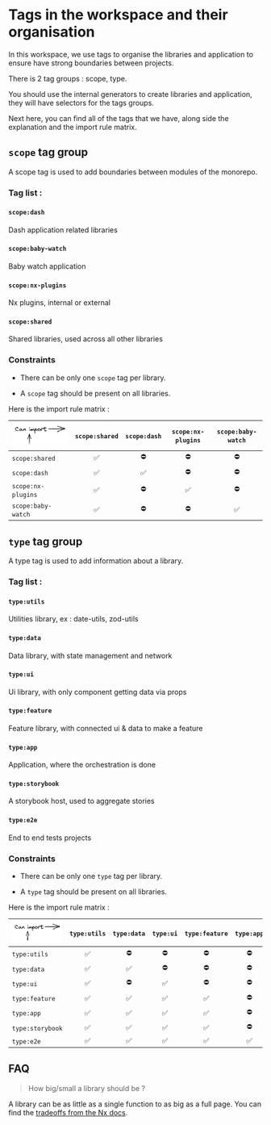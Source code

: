 # Tags in the workspace and their organisation

In this workspace, we use tags to organise the libraries and application to ensure have strong boundaries between projects.

There is 2 tag groups : scope, type.

You should use the internal generators to create libraries and application, they will have selectors for the tags groups.

Next here, you can find all of the tags that we have, along side the explanation and the import rule matrix.

## `scope` tag group

A scope tag is used to add boundaries between modules of the monorepo.

### Tag list :

#### `scope:dash`

Dash application related libraries

#### `scope:baby-watch`

Baby watch application

#### `scope:nx-plugins`

Nx plugins, internal or external

#### `scope:shared`

Shared libraries, used across all other libraries

### Constraints

- There can be only one `scope` tag per library.

- A `scope` tag should be present on all libraries.

Here is the import rule matrix :

| ![Can row import colum](./can-import-icon.png) | `scope:shared` | `scope:dash` | `scope:nx-plugins` | `scope:baby-watch` |
| ---------------------------------------------- | :------------: | :----------: | :----------------: | :----------------: |
| `scope:shared`                                 |       ✅       |      ⛔      |         ⛔         |         ⛔         |
| `scope:dash`                                   |       ✅       |      ✅      |         ⛔         |         ⛔         |
| `scope:nx-plugins`                             |       ✅       |      ⛔      |         ✅         |         ⛔         |
| `scope:baby-watch`                             |       ✅       |      ⛔      |         ⛔         |         ✅         |

## `type` tag group

A type tag is used to add information about a library.

### Tag list :

#### `type:utils`

Utilities library, ex : date-utils, zod-utils

#### `type:data`

Data library, with state management and network

#### `type:ui`

Ui library, with only component getting data via props

#### `type:feature`

Feature library, with connected ui & data to make a feature

#### `type:app`

Application, where the orchestration is done

#### `type:storybook`

A storybook host, used to aggregate stories

#### `type:e2e`

End to end tests projects

### Constraints

- There can be only one `type` tag per library.

- A `type` tag should be present on all libraries.

Here is the import rule matrix :

| ![Can row import colum](./can-import-icon.png) | `type:utils` | `type:data` | `type:ui` | `type:feature` | `type:app` | `type:storybook` | `type:e2e` |
| ---------------------------------------------- | :----------: | :---------: | :-------: | :------------: | :--------: | :--------------: | :--------: |
| `type:utils`                                   |      ✅      |     ⛔      |    ⛔     |       ⛔       |     ⛔     |        ⛔        |     ⛔     |
| `type:data`                                    |      ✅      |     ✅      |    ⛔     |       ⛔       |     ⛔     |        ⛔        |     ⛔     |
| `type:ui`                                      |      ✅      |     ⛔      |    ✅     |       ⛔       |     ⛔     |        ⛔        |     ⛔     |
| `type:feature`                                 |      ✅      |     ✅      |    ✅     |       ✅       |     ⛔     |        ⛔        |     ⛔     |
| `type:app`                                     |      ✅      |     ✅      |    ✅     |       ✅       |     ⛔     |        ⛔        |     ⛔     |
| `type:storybook`                               |      ✅      |     ✅      |    ✅     |       ✅       |     ⛔     |        ✅        |     ⛔     |
| `type:e2e`                                     |      ✅      |     ✅      |    ✅     |       ✅       |     ✅     |        ✅        |     ✅     |

## FAQ

> How big/small a library should be ?

A library can be as little as a single function to as big as a full page. You can find the [tradeoffs from the Nx docs](https://nx.dev/more-concepts/creating-libraries).
